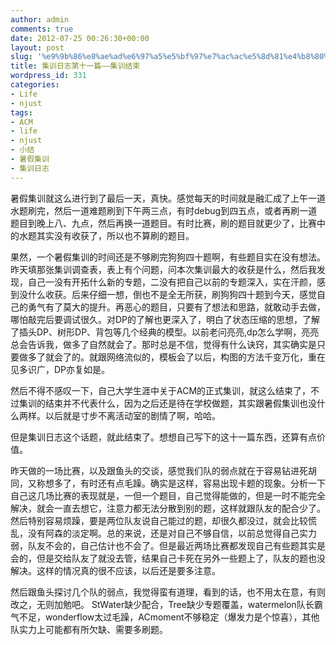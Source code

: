 ```yaml
---
author: admin
comments: true
date: 2012-07-25 00:26:30+00:00
layout: post
slug: '%e9%9b%86%e8%ae%ad%e6%97%a5%e5%bf%97%e7%ac%ac%e5%8d%81%e4%b8%80%e7%af%87-%e9%9b%86%e8%ae%ad%e7%bb%93%e6%9d%9f'
title: 集训日志第十一篇——集训结束
wordpress_id: 331
categories:
- Life
- njust
tags:
- ACM
- life
- njust
- 小结
- 暑假集训
- 集训日志
---
```


暑假集训就这么进行到了最后一天，真快。感觉每天的时间就是融汇成了上午一道水题刷完，然后一道难题刷到下午两三点，有时debug到四五点，或者再刷一道题目到晚上八、九点，然后再换一道题目。有时比赛，刷的题目就更少了，比赛中的水题其实没有收获了，所以也不算刷的题目。

果然，一个暑假集训的时间还是不够刷完狗狗四十题啊，有些题目实在没有想法。昨天填那张集训调查表，表上有个问题，问本次集训最大的收获是什么，然后我发现，自己一没有开拓什么新的专题，二没有把自己以前的专题深入，实在汗颜，感到没什么收获。后来仔细一想，倒也不是全无所获，刷狗狗四十题到今天，感觉自己的勇气有了莫大的提升。再恶心的题目，只要有了想法和思路，就敢动手去做，哪怕敲完后要调试很久。对DP的了解也更深入了，明白了状态压缩的思想，了解了插头DP、树形DP、背包等几个经典的模型。以前老问亮亮,dp怎么学啊，亮亮总会告诉我，做多了自然就会了。那时总是不信，觉得有什么诀窍，其实确实是只要做多了就会了的。就跟网络流似的，模板会了以后，构图的方法千变万化，重在见多识广，DP亦复如是。

然后不得不感叹一下，自己大学生涯中关于ACM的正式集训，就这么结束了，不过集训的结束并不代表什么，因为之后还是待在学校做题，其实跟暑假集训也没什么两样。以后就是寸步不离活动室的剧情了啊，哈哈。

但是集训日志这个话题，就此结束了。想想自己写下的这十一篇东西，还算有点价值。
<!-- more -->

昨天做的一场比赛，以及跟鱼头的交谈，感觉我们队的弱点就在于容易钻进死胡同，又称想多了，有时还有点毛躁。确实是这样，容易出现卡题的现象。分析一下自己这几场比赛的表现就是，一但一个题目，自己觉得能做的，但是一时不能完全解决，就会一直去想它，注意力都无法分散到别的题，这样就跟队友的配合少了。然后特别容易烦躁，要是两位队友说自己能过的题，却很久都没过，就会比较慌乱，没有阿森的淡定啊。总的来说，还是对自己不够自信，以前总觉得自己实力弱，队友不会的，自己估计也不会了。但是最近两场比赛都发现自己有些题其实是会的，但是交给队友了就没去管，结果自己卡死在另外一些题上了，队友的题也没解决。这样的情况真的很不应该，以后还是要多注意。

然后跟鱼头探讨几个队的弱点，我觉得蛮有道理，看到的话，也不用太在意，有则改之，无则加勉吧。
StWater缺少配合，Tree缺少专题覆盖，watermelon队长霸气不足，wonderflow太过毛躁，ACmoment不够稳定（爆发力是个惊喜），其他队实力上可能都有所欠缺、需要多刷题。
